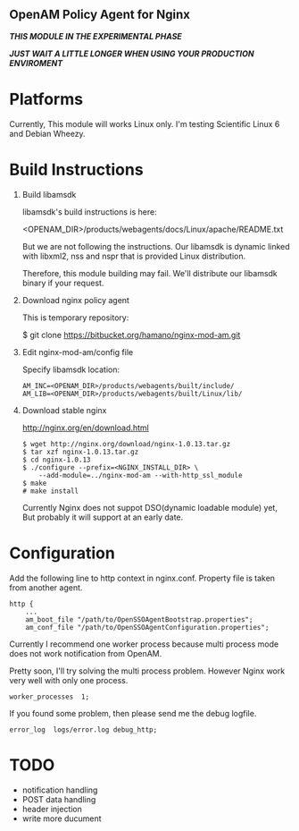 OpenAM Policy Agent for Nginx
-----------------------------

***THIS MODULE IN THE EXPERIMENTAL PHASE***

***JUST WAIT A LITTLE LONGER WHEN USING YOUR PRODUCTION ENVIROMENT***

# Platforms

Currently, This module will works Linux only. I'm testing Scientific
Linux 6 and Debian Wheezy.

# Build Instructions

 1. Build libamsdk

    libamsdk's build instructions is here:

    <OPENAM_DIR>/products/webagents/docs/Linux/apache/README.txt

    But we are not following the instructions. Our libamsdk is dynamic
    linked with libxml2, nss and nspr that is provided Linux
    distribution.

    Therefore, this module building may fail.
    We'll distribute our libamsdk binary if your request.

 2. Download nginx policy agent

    This is temporary repository:

    $ git clone https://bitbucket.org/hamano/nginx-mod-am.git

 3. Edit nginx-mod-am/config file

    Specify libamsdk location:

        AM_INC=<OPENAM_DIR>/products/webagents/built/include/
        AM_LIB=<OPENAM_DIR>/products/webagents/built/Linux/lib/

 4. Download stable nginx

    http://nginx.org/en/download.html

        $ wget http://nginx.org/download/nginx-1.0.13.tar.gz
        $ tar xzf nginx-1.0.13.tar.gz
        $ cd nginx-1.0.13
        $ ./configure --prefix=<NGINX_INSTALL_DIR> \
            --add-module=../nginx-mod-am --with-http_ssl_module
        $ make
        # make install

    Currently Nginx does not suppot DSO(dynamic loadable module) yet, But
    probably it will support at an early date.

# Configuration

Add the following line to http context in nginx.conf.
Property file is taken from another agent.

    http {
        ...
        am_boot_file "/path/to/OpenSSOAgentBootstrap.properties";
        am_conf_file "/path/to/OpenSSOAgentConfiguration.properties";

Currently I recommend one worker process because multi process mode
does not work notification from OpenAM.

Pretty soon, I'll try solving the multi process problem. However Nginx
work very well with only one process.

    worker_processes  1;

If you found some problem, then please send me the debug logfile.

    error_log  logs/error.log debug_http;

# TODO
 * notification handling
 * POST data handling
 * header injection
 * write more ducument
